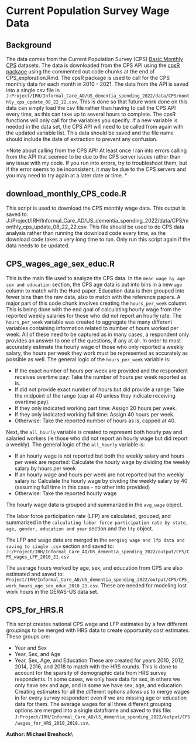 # Current Population Survey Wage Data

## Background
The data comes from the Current Population Survey (CPS) [Basic Monthly CPS](https://www.census.gov/data/datasets/time-series/demo/cps/cps-basic.html) datasets. The data is downloaded from the CPS API using the [cpsR package](https://cran.r-project.org/web/packages/cpsR/index.html) using the commented out code chunks at the end of CPS_exploration.Rmd. The cpsR package is used to call for the CPS monthly data for each month in 2010 - 2021. The data from the API is saved into a single csv file in `J:Project/IRH/Informal_Care_AD/US_dementia_spending_2022/data/CPS/monthly_cps_update_08_22_22.csv`. This is done so that future work done on this data can simply load the csv file rather than having to call the CPS API every time, as this can take up to several hours to complete. The cpsR functions will only call for the variables you specify. If a new variable is needed in the data set, the CPS API will need to be called from again with the updated variable list. This data should be saved and the file name should include the date of extraction to prevent any confusion. 

*Note about calling from the CPS API: At least once I ran into errors calling from the API that seemed to be due to the CPS server issues rather than any issue with my code. If you run into errors, try to troubleshoot them, but if the error seems to be inconsistent, it may be due to the CPS servers and you may need to try again at a later date or time. *

## download_monthly_CPS_code.R
This script is used to download the CPS monthly wage data. This output is saved to: J:/Project/IRH/Informal_Care_AD/US_dementia_spending_2022/data/CPS/monthly_cps_update_08_22_22.csv. This file should be used to do CPS data analysis rather than running the download code every time, as the download code takes a very long time to run. Only run this script again if the data needs to be updated. 

## CPS_wages_age_sex_educ.R
This is the main file used to analyze the CPS data. In the `mean wage by age sex and education` section, the CPS age data is put into bins in a new `age` column to match with the Hurd paper. Education data is then grouped into fewer bins than the raw data, also to match with the reference papers. A major part of this code chunk involves creating the `hours_per_week` column. This is being done with the end goal of calculating hourly wage from the reported weekly salaries for those who did not report an hourly rate. The `hours_per_week` variable was created to aggregate the many different variables containing information related to number of hours worked per week. All of these need to be captured as in many cases, a respondent only provides an answer to one of the questions, if any at all. In order to most accurately estimate the hourly wage of those who only reported a weekly salary, the hours per week they work must be represented as accurately as possible as well. 
The general logic of the `hours_per_week` variable is: 

- If the exact number of hours per week are provided and the respondent receives overtime pay:
  Take the number of hours per week reported as is.
- If did not provide exact number of hours but did provide a range:
  Take the midpoint of the range (cap at 40 unless they indicate receiving overtime pay).
- If they only indicated working part time:
  Assign 20 hours per week.
- If they only indicated working full time:
  Assign 40 hours per week.
- Otherwise:
  Take the reported number of hours as is, capped at 40. 
  
Next, the `all_hourly` variable is created to represent both hourly pay and salaried workers (ie those who did not report an hourly wage but did report a weekly). 
The general logic of the `all_hourly` variable is: 

- If an hourly wage is not reported but both the weekly salary and hours per week are reported:
  Calculate the hourly wage by dividing the weekly salary by hours per week
- If an hourly wage and hours per week are not reported but the weekly salary is:
  Calculate the hourly wage by dividing the weekly salary by 40 (assuming full time in this case - no other info provided)
- Otherwise: 
  Take the reported hourly wage
  
The hourly wage data is grouped and summarized in the `avg_wage` object. 

The labor force participation rate (LFP) are calculated, grouped, and summarized in the `calculating labor force participation rate by state, age, gender, education and year` section and the `lfp` object. 

The LFP and wage data are merged in the `merging wage and lfp data and saving to single .csv` section and saved to: `J:/Project/IRH/Informal_Care_AD/US_dementia_spending_2022/output/CPS/CPS_wages_LFP_2010_21.csv`

The average hours worked by age, sex, and education from CPS are also estimated and saved to: `Project/IRH/Informal_Care_AD/US_dementia_spending_2022/output/CPS/CPS_work_hours_age_sex_educ_2010_21.csv`. These are needed for modeling lost work hours in the GERAS-US data set. 

## CPS_for_HRS.R

This script creates national CPS wage and LFP estimates by a few different groupings to be merged with HRS data to create opportunity cost estimates. These groups are: 
  - Year and Sex
  - Year, Sex, and Age
  - Year, Sex, Age, and Education 
These are created for years 2010, 2012, 2014, 2016, and 2018 to match with the HRS rounds. This is done to account for the sparsity of demographic data from HRS survey respondents. In some cases, we only have data for sex, in others we only have sex and age, and in some we have sex, age, and education. Creating estimates for all the different options allows us to merge wages in for every survey respondent even if we are missing age or education data for them. The average wages for all three different grouping options are merged into a single dataframe and saved to this file: `J:Project/IRH/Informal_Care_AD/US_dementia_spending_2022/output/CPS/wages_for_HRS_2010_2018.csv`. 

**Author: Michael Breshock**\
